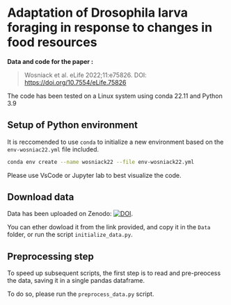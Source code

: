 
# Adaptation of Drosophila larva foraging in response to changes in food resources

**Data and code for the paper :**
> Wosniack et al. eLife 2022;11:e75826. DOI: https://doi.org/10.7554/eLife.75826

The code has been tested on a Linux system using conda 22.11 and Python 3.9

## Setup of Python environment

It is reccomended to use `conda` to initialize a new environment based on the `env-wosniac22.yml` file included.

```bash
conda env create --name wosniack22 --file env-wosniack22.yml
```

Please use VsCode or Jupyter lab to best visualize the code.

## Download data

Data has been uploaded on Zenodo:  [![DOI](https://zenodo.org/badge/DOI/10.5281/zenodo.7438188.svg)](https://doi.org/10.5281/zenodo.7438188).

You can ether dowload it from the link provided, and copy it in the `Data` folder, or run the script `initialize_data.py`.

## Preprocessing step

To speed up subsequent scripts, the first step is to read and pre-preocess the data, saving it in a single pandas dataframe.

To do so, please run the `preprocess_data.py` script.
